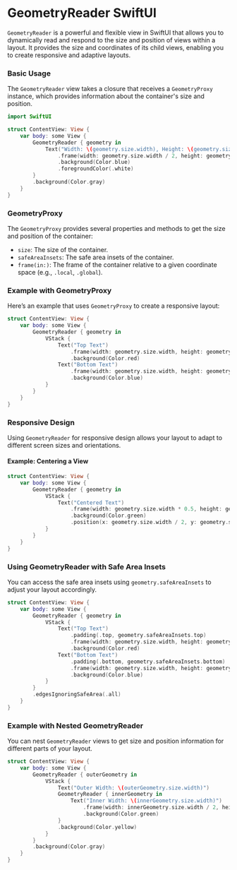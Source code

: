 # GeometryReader SwiftUI

`GeometryReader` is a powerful and flexible view in SwiftUI that allows you to dynamically read and respond to the size and position of views within a layout. It provides the size and coordinates of its child views, enabling you to create responsive and adaptive layouts.

### Basic Usage

The `GeometryReader` view takes a closure that receives a `GeometryProxy` instance, which provides information about the container's size and position.

```swift
import SwiftUI

struct ContentView: View {
    var body: some View {
        GeometryReader { geometry in
            Text("Width: \(geometry.size.width), Height: \(geometry.size.height)")
                .frame(width: geometry.size.width / 2, height: geometry.size.height / 2)
                .background(Color.blue)
                .foregroundColor(.white)
        }
        .background(Color.gray)
    }
}
```

### GeometryProxy

The `GeometryProxy` provides several properties and methods to get the size and position of the container:

- `size`: The size of the container.
- `safeAreaInsets`: The safe area insets of the container.
- `frame(in:)`: The frame of the container relative to a given coordinate space (e.g., `.local`, `.global`).

### Example with GeometryProxy

Here’s an example that uses `GeometryProxy` to create a responsive layout:

```swift
struct ContentView: View {
    var body: some View {
        GeometryReader { geometry in
            VStack {
                Text("Top Text")
                    .frame(width: geometry.size.width, height: geometry.size.height * 0.3)
                    .background(Color.red)
                Text("Bottom Text")
                    .frame(width: geometry.size.width, height: geometry.size.height * 0.7)
                    .background(Color.blue)
            }
        }
    }
}
```

### Responsive Design

Using `GeometryReader` for responsive design allows your layout to adapt to different screen sizes and orientations.

#### Example: Centering a View

```swift
struct ContentView: View {
    var body: some View {
        GeometryReader { geometry in
            VStack {
                Text("Centered Text")
                    .frame(width: geometry.size.width * 0.5, height: geometry.size.height * 0.1)
                    .background(Color.green)
                    .position(x: geometry.size.width / 2, y: geometry.size.height / 2)
            }
        }
    }
}
```

### Using GeometryReader with Safe Area Insets

You can access the safe area insets using `geometry.safeAreaInsets` to adjust your layout accordingly.

```swift
struct ContentView: View {
    var body: some View {
        GeometryReader { geometry in
            VStack {
                Text("Top Text")
                    .padding(.top, geometry.safeAreaInsets.top)
                    .frame(width: geometry.size.width, height: geometry.size.height * 0.4)
                    .background(Color.red)
                Text("Bottom Text")
                    .padding(.bottom, geometry.safeAreaInsets.bottom)
                    .frame(width: geometry.size.width, height: geometry.size.height * 0.6)
                    .background(Color.blue)
            }
        }
        .edgesIgnoringSafeArea(.all)
    }
}
```

### Example with Nested GeometryReader

You can nest `GeometryReader` views to get size and position information for different parts of your layout.

```swift
struct ContentView: View {
    var body: some View {
        GeometryReader { outerGeometry in
            VStack {
                Text("Outer Width: \(outerGeometry.size.width)")
                GeometryReader { innerGeometry in
                    Text("Inner Width: \(innerGeometry.size.width)")
                        .frame(width: innerGeometry.size.width / 2, height: innerGeometry.size.height / 2)
                        .background(Color.green)
                }
                .background(Color.yellow)
            }
        }
        .background(Color.gray)
    }
}
```

